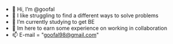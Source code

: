 - 👋 Hi, I’m @goofal
- 👀 I like struggling to find a different ways to solve problems
- 🌱 I’m currently studying to get BE
- 💞️ Im here to earn some experience on working in collaboration
- 📫 E-mail = "goofal98@gmail.com"

<!---
goofal/goofal is a ✨ special ✨ repository because its `README.md` (this file) appears on your GitHub profile.
You can click the Preview link to take a look at your changes.
--->
